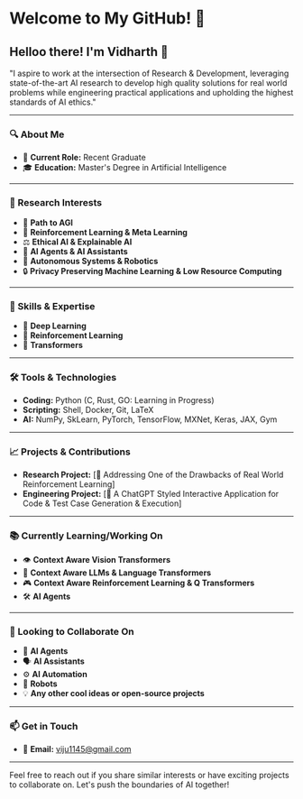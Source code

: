 # Welcome to My GitHub! 👋

## Helloo there! I'm Vidharth 🌟

"I aspire to work at the intersection of Research \& Development, leveraging state-of-the-art AI research to develop high quality solutions for real world problems while engineering practical applications and upholding the highest standards of AI ethics."

---

### 🔍 About Me
- 💼 **Current Role:** Recent Graduate
- 🎓 **Education:** Master's Degree in Artificial Intelligence

---

### 🔬 Research Interests
- 🤖 **Path to AGI**
- 🧠 **Reinforcement Learning & Meta Learning**
- ⚖️ **Ethical AI & Explainable AI**
- 👥 **AI Agents & AI Assistants**
- 🚀 **Autonomous Systems & Robotics**
- 🔒 **Privacy Preserving Machine Learning & Low Resource Computing**

---

### 🚀 Skills & Expertise
- 🌊 **Deep Learning**
- 🔄 **Reinforcement Learning**
- 🧩 **Transformers**

---

### 🛠️ Tools & Technologies
- **Coding:** Python (C, Rust, GO: Learning in Progress)
- **Scripting:** Shell, Docker, Git, LaTeX
- **AI:** NumPy, SkLearn, PyTorch, TensorFlow, MXNet, Keras, JAX, Gym

---

### 📈 Projects & Contributions
- **Research Project:** [🔗 Addressing One of the Drawbacks of Real World Reinforcement Learning]
- **Engineering Project:** [🔗 A ChatGPT Styled Interactive Application for Code & Test Case Generation & Execution]

---

### 📚 Currently Learning/Working On
- 👁️ **Context Aware Vision Transformers**
- 📜 **Context Aware LLMs & Language Transformers**
- 🎮 **Context Aware Reinforcement Learning & Q Transformers**
- 🛠️ **AI Agents**

---

### 🤝 Looking to Collaborate On
- 🤖 **AI Agents**
- 🗣️ **AI Assistants**
- ⚙️ **AI Automation**
- 🤖 **Robots**
- 💡 **Any other cool ideas or open-source projects**

---

### 📫 Get in Touch
- 📧 **Email:** viju1145@gmail.com

---

Feel free to reach out if you share similar interests or have exciting projects to collaborate on. Let's push the boundaries of AI together!
